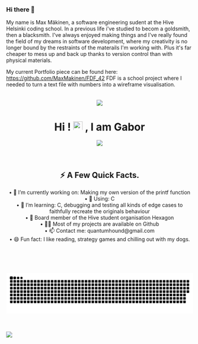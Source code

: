 ### Hi there 👋

<!--
**MaxMakinen/MaxMakinen** is a ✨ _special_ ✨ repository because its `README.md` (this file) appears on your GitHub profile.

Here are some ideas to get you started:

- 🔭 I’m currently working on ...
- 🌱 I’m currently learning ...
- 👯 I’m looking to collaborate on ...
- 🤔 I’m looking for help with ...
- 💬 Ask me about ...
- 📫 How to reach me: ...
- 😄 Pronouns: ...
- ⚡ Fun fact: ...
-->
My name is Max Mäkinen, a software engineering sudent at the Hive Helsinki coding school.
In a previous life i've studied to becom a goldsmith, then a blacksmith.
I've always enjoyed making things and I've really found the field of my dreams in software development, 
where my creativity is no longer bound by the restraints of the materails I'm working with.
Plus it's far cheaper to mess up and back up thanks to version control than with physical materials.

My current Portfolio piece can be found here:
https://github.com/MaxMakinen/FDF_42
FDF is a school project where I needed to turn a text file with numbers into a wireframe visualisation.


<div align="center" style="display: inline_block"><br>
 <img align="center" src="https://user-images.githubusercontent.com/83179142/156719281-6ce162ee-8c83-4979-91f0-c8d79305160c.png">
  <h1 align="center">Hi ! <img src="https://media.giphy.com/media/hvRJCLFzcasrR4ia7z/giphy.gif" width="25px" height="25px"> , I am Gabor</h1>
  <p align="center">
  <a href="https://github.com/mobahug/readme-typing-svg"><img src="https://readme-typing-svg.herokuapp.com/?lines=Fulltime%20student%20of%20the%20famous%2042%20school;Developing%20fullstack%20Instagram%20clone;Always%20learning%20new%20things&font=Fira%20Code&center=true&width=700&height=45&color=3382FF&vCenter=true&size=22"></a>
  </p>
  <div align="center" style="display: inline_block"><br>
    <h2>⚡️ A Few Quick Facts.</h2> 
    •  🔭 I’m currently working on: Making my own version of the printf function <br>
    •  💬 Using: C <br>
    •  🌱 I’m learning: C, debugging  and testing all kinds of edge cases to faithfully recreate the originals behaviour <br>
    •  🐝 Board member of the Hive student organisation Hexagon <br>
    •  👨‍💻 Most of my projects are available on Github <br>
    •  📫 Contact me: quantumhound@gmail.com <br>
    •  😄 Fun fact: I like reading, strategy games and chilling out with my dogs. 
  </div>
</div>
<br>
<br>
<br>
<br>

![snake gif](https://github.com/MaxMakinen/MaxMakinen/blob/output/github-contribution-grid-snake.svg)
  
<br>

![](https://visitor-badge.glitch.me/badge?page_id=MaxMakinen.MaxMakinen)

<br>
